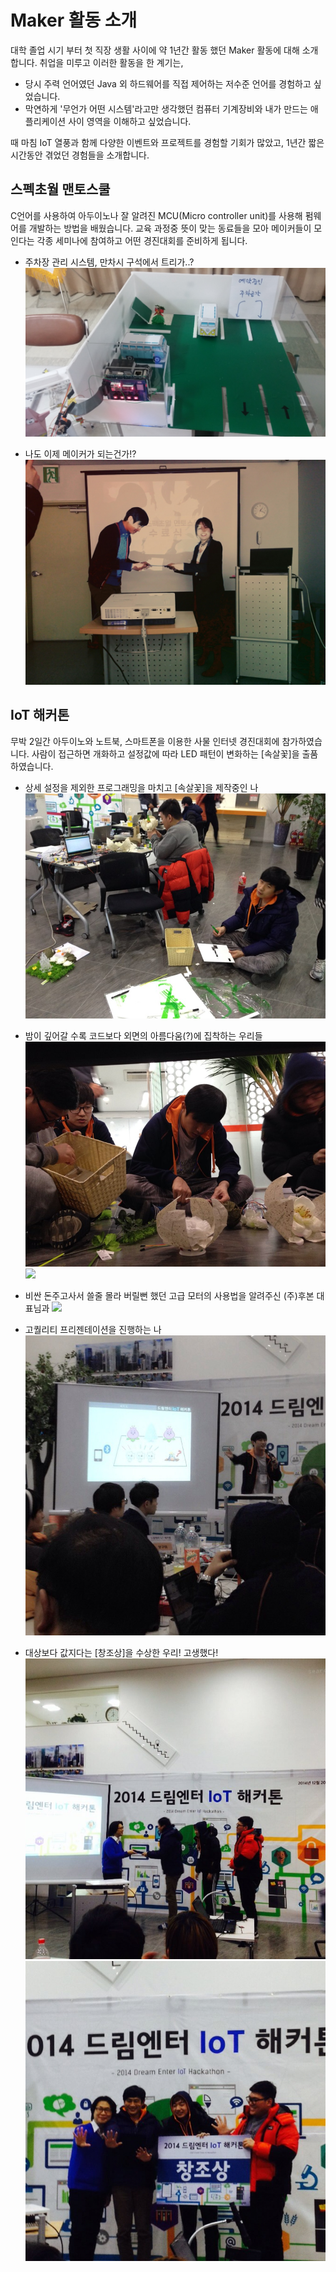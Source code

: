 # Maker 활동 소개
대학 졸업 시기 부터 첫 직장 생활 사이에 약 1년간 활동 했던 Maker 활동에 대해 소개합니다. 취업을 미루고 이러한 활동을 한 계기는,

- 당시 주력 언어였던 Java 외 하드웨어를 직접 제어하는 저수준 언어를 경험하고 싶었습니다. 
- 막연하게 '무언가 어떤 시스템'라고만 생각했던 컴퓨터 기계장비와 내가 만드는 애플리케이션 사이 영역을 이해하고 싶었습니다.

때 마침 IoT 열풍과 함께 다양한 이벤트와 프로젝트를 경험할 기회가 많았고, 1년간 짧은 시간동안 겪었던 경험들을 소개합니다.

## 스펙초월 맨토스쿨
C언어를 사용하여 아두이노나 잘 알려진 MCU(Micro controller unit)를 사용해 펌웨어를 개발하는 방법을 배웠습니다. 교육 과정중 뜻이 맞는 동료들을 모아 메이커들이 모인다는 각종 세미나에 참여하고 어떤 경진대회를 준비하게 됩니다.

- 주차장 관리 시스템, 만차시 구석에서 트리가..?
![](assets/maker/iotschool01.jpg)

- 나도 이제 메이커가 되는건가!?
![](assets/maker/iotschool02.jpg)

## IoT 해커톤
무박 2일간 아두이노와 노트북, 스마트폰을 이용한 사물 인터넷 경진대회에 참가하였습니다. 사람이 접근하면 개화하고 설정값에 따라 LED 패턴이 변화하는 [속살꽃]을 출품하였습니다.

- 상세 설정을 제외한 프로그래밍을 마치고 [속살꽃]을 제작중인 나
![](assets/maker/hackathon01.jpg)

- 밤이 깊어갈 수록 코드보다 외면의 아름다움(?)에 집착하는 우리들
![](assets/maker/hackathon02.jpg)
![](assets/maker/hackathon03.jpg)

- 비싼 돈주고사서 쓸줄 몰라 버릴뻔 했던 고급 모터의 사용법을 알려주신 (주)후본 대표님과
![](assets/maker/hackathon04.jpg)

- 고퀄리티 프리젠테이션을 진행하는 나
![](assets/maker/hackathon05.jpg)

- 대상보다 값지다는 [창조상]을 수상한 우리! 고생했다!
![](assets/maker/hackathon06.jpg)
![](assets/maker/hackathon07.jpg)